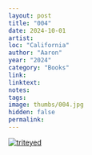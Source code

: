 ```yaml
---
layout: post
title: "004"
date: 2024-10-01
artist: 
loc: "California"
author: "Aaron"
year: "2024"
category: "Books"
link: 
linktext: 
notes: 
tags: 
image: thumbs/004.jpg
hidden: false
permalink:
---
```





<div class="post_image">
	<a href="{{ site.baseurl }}/images/posts/2024_bizarre/001.jpg" target="_blank">
	<img src="{{ site.baseurl }}/images/posts/2024_bizarre/001.jpg" alt="triteyed"></a>
</div>


